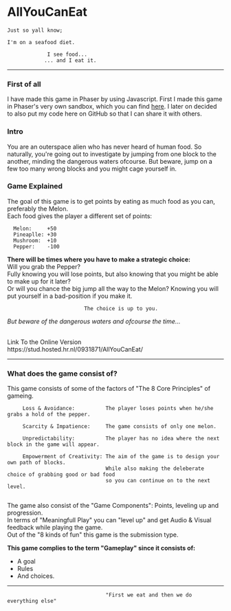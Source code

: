 # AllYouCanEat

```
Just so yall know;

I'm on a seafood diet.

             I see food...
            ... and I eat it.
```
---

### First of all
I have made this game in Phaser by using Javascript. 
First I made this game in Phaser's very own sandbox, which you can find [here](http://phaser.io/sandbox/edit/nhffkysH). I later on decided to also put my code here on GitHub so that I can share it with others. 

### Intro
You are an outerspace alien who has never heard of human food. 
So naturally, you're going out to investigate by jumping from one block to the another, minding the dangerous waters ofcourse. 
But beware, jump on a few too many wrong blocks and you might cage yourself in. 

### Game Explained
The goal of this game is to get points by eating as much food as you can, preferably the Melon.<br>
Each food gives the player a different set of points:

```
  Melon:     +50
  Pineaplle: +30
  Mushroom:  +10
  Pepper:    -100
```
**There will be times where you have to make a strategic choice:** <br>
Will you grab the Pepper? <br>
Fully knowing you will lose points, but also knowing that you might be able to make up for it later?<br>
Or will you chance the big jump all the way to the Melon? Knowing you will put yourself in a bad-position if you make it.<br>
```
                         The choice is up to you.
```
*But beware of the dangerous waters and ofcourse the time...*

<br>
Link To the Online Version<br>
https://stud.hosted.hr.nl/0931871/AllYouCanEat/

---
### What does the game consist of?
This game consists of some of the factors of "The 8 Core Principles" of gameing.
```
     Loss & Avoidance:          The player loses points when he/she grabs a hold of the pepper.
     
     Scarcity & Impatience:     The game consists of only one melon.
     
     Unpredictability:          The player has no idea where the next block in the game will appear.
     
     Empowerment of Creativity: The aim of the game is to design your own path of blocks. 
                                While also making the deleberate choice of grabbing good or bad food
                                so you can continue on to the next level.
     
```
  
The game also consist of the "Game Components": Points, leveling up and progression. <br>
In terms of "Meaningfull Play" you can "level up" and get Audio & Visual feedback while playing the game.<br>
Out of the "8 kinds of fun" this game is the submission type. <br>

**This game complies to the term "Gameplay" since it consists of:**
* A goal
* Rules
* And choices. 
---
```
                                "First we eat and then we do everything else"
```
